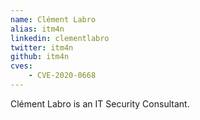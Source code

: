 ```yaml
---
name: Clément Labro
alias: itm4n
linkedin: clementlabro
twitter: itm4n
github: itm4n
cves:
    - CVE-2020-0668
---
```

Clément Labro is an IT Security Consultant.